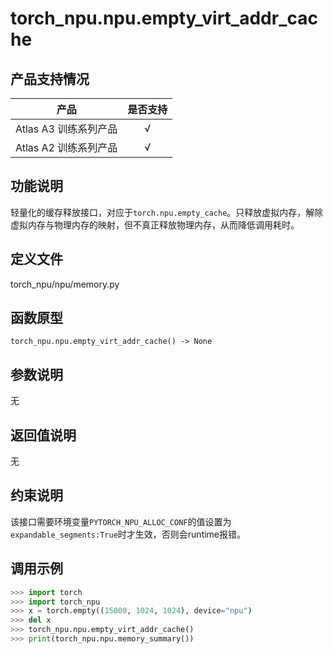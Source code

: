 # torch_npu.npu.empty_virt_addr_cache

## 产品支持情况

| 产品                                                         | 是否支持 |
| ------------------------------------------------------------ | :------: |
|<term>Atlas A3 训练系列产品</term>            |    √     |
|<term>Atlas A2 训练系列产品</term>  | √   |

## 功能说明

轻量化的缓存释放接口，对应于`torch.npu.empty_cache`。只释放虚拟内存，解除虚拟内存与物理内存的映射，但不真正释放物理内存，从而降低调用耗时。


## 定义文件
torch_npu/npu/memory.py

## 函数原型

```
torch_npu.npu.empty_virt_addr_cache() -> None
```

## 参数说明
无

## 返回值说明
无

## 约束说明

该接口需要环境变量`PYTORCH_NPU_ALLOC_CONF`的值设置为`expandable_segments:True`时才生效，否则会runtime报错。


## 调用示例


```python
>>> import torch
>>> import torch_npu
>>> x = torch.empty((15000, 1024, 1024), device="npu")
>>> del x
>>> torch_npu.npu.empty_virt_addr_cache()
>>> print(torch_npu.npu.memory_summary())
```
